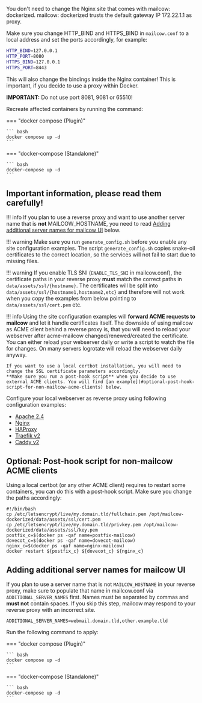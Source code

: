You don't need to change the Nginx site that comes with mailcow: dockerized.
mailcow: dockerized trusts the default gateway IP 172.22.1.1 as proxy.

Make sure you change HTTP_BIND and HTTPS_BIND in `mailcow.conf` to a local address and set the ports accordingly, for example:
``` bash
HTTP_BIND=127.0.0.1
HTTP_PORT=8080
HTTPS_BIND=127.0.0.1
HTTPS_PORT=8443
```

This will also change the bindings inside the Nginx container! This is important, if you decide to use a proxy within Docker.

**IMPORTANT:** Do not use port 8081, 9081 or 65510!

Recreate affected containers by running the command:

=== "docker compose (Plugin)"

    ``` bash
    docker compose up -d
    ```

=== "docker-compose (Standalone)"

    ``` bash
    docker-compose up -d
    ```

## Important information, please read them carefully!

!!! info
    If you plan to use a reverse proxy and want to use another server name that is **not** MAILCOW_HOSTNAME, you need to read [Adding additional server names for mailcow UI](#adding-additional-server-names-for-mailcow-ui) below.

!!! warning
    Make sure you run `generate_config.sh` before you enable any site configuration examples.
    The script `generate_config.sh` copies snake-oil certificates to the correct location, so the services will not fail to start due to missing files.

!!! warning
    If you enable TLS SNI (`ENABLE_TLS_SNI` in mailcow.conf), the certificate paths in your reverse proxy **must** match the correct paths in `data/assets/ssl/{hostname}`. The certificates will be split into `data/assets/ssl/{hostname1,hostname2,etc}` and therefore will not work when you copy the examples from below pointing to `data/assets/ssl/cert.pem` etc.

!!! info
    Using the site configuration examples will **forward ACME requests to mailcow** and let it handle certificates itself.
    The downside of using mailcow as ACME client behind a reverse proxy is, that you will need to reload your webserver after acme-mailcow changed/renewed/created the certificate. You can either reload your webserver daily or write a script to watch the file for changes.
    On many servers logrotate will reload the webserver daily anyway.

    If you want to use a local certbot installation, you will need to change the SSL certificate parameters accordingly.
    **Make sure you run a post-hook script** when you decide to use external ACME clients. You will find [an example](#optional-post-hook-script-for-non-mailcow-acme-clients) below.


Configure your local webserver as reverse proxy using following configuration examples:

- [Apache 2.4](r_p-apache24.md)
- [Nginx](r_p-nginx.md)
- [HAProxy](r_p-haproxy.md)
- [Traefik v2](r_p-traefik2.md)
- [Caddy v2](r_p-caddy2.md)

## Optional: Post-hook script for non-mailcow ACME clients

Using a local certbot (or any other ACME client) requires to restart some containers, you can do this with a post-hook script.
Make sure you change the paths accordingly:
```
#!/bin/bash
cp /etc/letsencrypt/live/my.domain.tld/fullchain.pem /opt/mailcow-dockerized/data/assets/ssl/cert.pem
cp /etc/letsencrypt/live/my.domain.tld/privkey.pem /opt/mailcow-dockerized/data/assets/ssl/key.pem
postfix_c=$(docker ps -qaf name=postfix-mailcow)
dovecot_c=$(docker ps -qaf name=dovecot-mailcow)
nginx_c=$(docker ps -qaf name=nginx-mailcow)
docker restart ${postfix_c} ${dovecot_c} ${nginx_c}
```

## Adding additional server names for mailcow UI

If you plan to use a server name that is not `MAILCOW_HOSTNAME` in your reverse proxy, make sure to populate that name in mailcow.conf via `ADDITIONAL_SERVER_NAMES` first. Names must be separated by commas and **must not** contain spaces. If you skip this step, mailcow may respond to your reverse proxy with an incorrect site.

```
ADDITIONAL_SERVER_NAMES=webmail.domain.tld,other.example.tld
```

Run the following command to apply:

=== "docker compose (Plugin)"

    ``` bash
    docker compose up -d
    ```

=== "docker-compose (Standalone)"

    ``` bash
    docker-compose up -d
    ```
